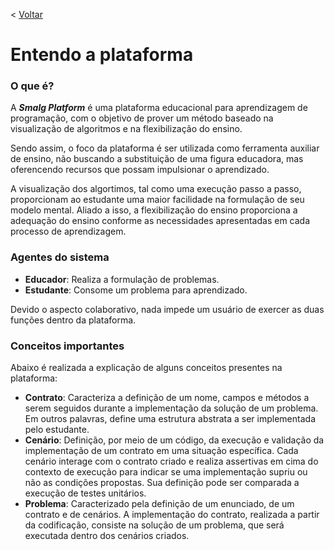 < [Voltar](./../)

# Entendo a plataforma

### O que é?

A ***Smalg Platform*** é uma plataforma educacional para aprendizagem de programação, com o objetivo de prover um método baseado na visualização de algoritmos e na flexibilização do ensino.

Sendo assim, o foco da plataforma é ser utilizada como ferramenta auxiliar de ensino, não buscando a substituição de uma figura educadora, mas oferencendo recursos que possam impulsionar o aprendizado.

A visualização dos algortimos, tal como uma execução passo a passo, proporcionam ao estudante uma maior facilidade na formulação de seu modelo mental. Aliado a isso, a flexibilização do ensino proporciona a adequação do ensino conforme as necessidades apresentadas em cada processo de aprendizagem.

### Agentes do sistema

* **Educador**: Realiza a formulação de problemas.
* **Estudante**: Consome um problema para aprendizado.

Devido o aspecto colaborativo, nada impede um usuário de exercer as duas funções dentro da plataforma.

### Conceitos importantes

Abaixo é realizada a explicação de alguns conceitos presentes na plataforma:

* **Contrato**: Caracteriza a definição de um nome, campos e métodos a serem seguidos durante a implementação da solução de um problema. Em outros palavras, define uma estrutura abstrata a ser implementada pelo estudante.
* **Cenário**: Definição, por meio de um código, da execução e validação da implementação de um contrato em uma situação específica. Cada cenário interage com o contrato criado e realiza assertivas em cima do contexto de execução para indicar se uma implementação supriu ou não as condições propostas. Sua definição pode ser comparada a execução de testes unitários. 
* **Problema**: Caracterizado pela definição de um enunciado, de um contrato e de cenários. A implementação do contrato, realizada a partir da codificação, consiste na solução de um problema, que será executada dentro dos cenários criados.
